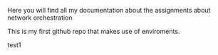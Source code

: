 Here you will find all my documentation about the assignments about network orchestration

This is my first github repo that makes use of enviroments.

test1
